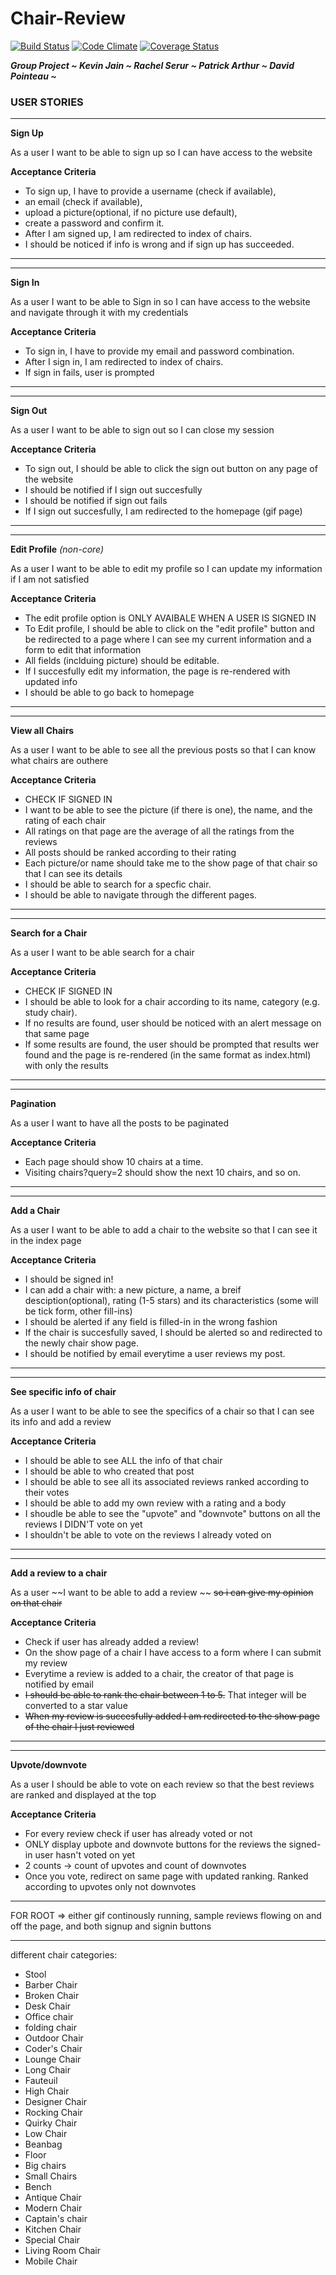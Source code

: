 Chair-Review
============
[![Build Status](https://travis-ci.org/launchacademy/fauteuil.svg?branch=master)](https://travis-ci.org/dpoint01/fauteuil) [![Code Climate](https://codeclimate.com/github/launchacademy/fauteuil.png)](https://codeclimate.com/github/dpoint01/fauteuil) [![Coverage Status](https://coveralls.io/repos/dpoint01/fauteuil/badge.png)](https://coveralls.io/r/dpoint01/fauteuil)

_**Group Project  ~ Kevin Jain ~ Rachel Serur ~ Patrick Arthur ~ David Pointeau ~**_


### USER STORIES

---

**Sign Up**

As a user
I want to be able to sign up
so I can have access to the website

__**Acceptance Criteria**__

- To sign up, I have to provide a username (check if available),
- an email (check if available),
- upload a picture(optional, if no picture use default),
- create a password and confirm it.
- After I am signed up, I am redirected to index of chairs.
- I should be noticed if info is wrong and if sign up has succeeded.

---

---

**Sign In**

As a user
I want to be able to Sign in
so I can have access to the website and navigate through it with my credentials

**Acceptance Criteria**

- To sign in, I have to provide my email and password combination.
- After I sign in, I am redirected to index of chairs.
- If sign in fails, user is prompted

---

---

**Sign Out**

As a user
I want to be able to sign out
so I can close my session

**Acceptance Criteria**

- To sign out, I should be able to click the sign out button on any page of the website
- I should be notified if I sign out succesfully
- I should be notified if sign out fails
- If I sign out succesfully, I am redirected to the homepage (gif page)

---

---

**Edit Profile** _(non-core)_

As a user
I want to be able to edit my profile
so I can update my information if I am not satisfied

**Acceptance Criteria**

- The edit profile option is ONLY AVAIBALE WHEN A USER IS SIGNED IN
- To Edit profile, I should be able to click on the "edit profile" button and be redirected to a page where
I can see my current information and a form to edit that information
- All fields (inclduing picture) should be editable.
- If I succesfully edit my information, the page is re-rendered with updated info
- I should be able to go back to homepage


---

---

**View all Chairs**

As a user
I want to be able to see all the previous posts
so that I can know what chairs are outhere

**Acceptance Criteria**

- CHECK IF SIGNED IN
- I want to be able to see the picture (if there is one), the name, and the rating of each chair
- All ratings on that page are the average of all the ratings from the reviews
- All posts should be ranked according to their rating
- Each picture/or name should take me to the show page of that chair so that I can see its details
- I should be able to search for a specfic chair.
- I should be able to navigate through the different pages.

---

---

**Search for a Chair**

As a user
I want to be able search for a chair

**Acceptance Criteria**

- CHECK IF SIGNED IN
- I should be able to look for a chair according to its name, category (e.g. study chair).
- If no results are found, user should be noticed with an alert message on that same page
- If some results are found, the user should be prompted that results wer found and the page is re-rendered (in
the same format as index.html) with only the results

---

---

**Pagination**

As a user
I want to have all the posts to be paginated

**Acceptance Criteria**

- Each page should show 10 chairs at a time.
- Visiting chairs?query=2 should show the next 10 chairs, and so on.

---

---

**Add a Chair**

As a user
I want to be able to add a chair to the website so that I can see it in the index page

**Acceptance Criteria**

- I should be signed in!
- I can add a chair with: a new picture, a name, a breif desciption(optional), rating (1-5 stars) and its characteristics (some will be tick form, other fill-ins)
- I should be alerted if any field is filled-in in the wrong fashion
- If the chair is succesfully saved, I should be alerted so and redirected to the newly chair show page.
- I should be notified by email everytime a user reviews my post.

---

---

**See specific info of chair**

As a user
I want to be able to see the specifics of a chair so that I can see its info and add a review

**Acceptance Criteria**

- I should be able to see ALL the info of that chair
- I should be able to who created that post
- I should be able to see all its associated reviews ranked according to their votes
- I should be able to add my own review with a rating and a body
- I shoudle be able to see the "upvote" and "downvote" buttons on all the reviews I DIDN'T vote on yet
- I shouldn't be able to vote on the reviews I already voted on

---

---

**Add a review to a chair**

As a user
~~I want to be able to add a review ~~
~~so i can give my opinion on that chair~~

**Acceptance Criteria**

- Check if user has already added a review!
- On the show page of  a chair I have access to a form where I can submit my review
- Everytime a review is added to a chair, the creator of that page is notified by email
- ~~I should be able to rank the chair between 1 to 5.~~ That integer will be converted to a star value
- ~~When my review is succesfully added I am redirected to the show page of the chair I just reviewed~~

---

---

**Upvote/downvote**

As a user
I should be able to vote on each review so that the best reviews are ranked and displayed at the top

**Acceptance Criteria**

- For every review check if user has already voted or not
- ONLY display upbote and downvote buttons for the reviews the signed-in user hasn't voted on yet
- 2 counts -> count of upvotes and count of downvotes
- Once you vote, redirect on same page with updated ranking. Ranked according to upvotes only not downvotes


---

FOR ROOT => either gif continously running, sample reviews flowing on and off the page, and both signup and signin buttons

---

different chair categories:

- Stool
- Barber Chair
- Broken Chair
- Desk Chair
- Office chair
- folding chair
- Outdoor Chair
- Coder's Chair
- Lounge Chair
- Long Chair
- Fauteuil
- High Chair
- Designer Chair
- Rocking Chair
- Quirky Chair
- Low Chair
- Beanbag
- Floor
- Big chairs
- Small Chairs
- Bench
- Antique Chair
- Modern Chair
- Captain's chair
- Kitchen Chair
- Special Chair
- Living Room Chair
- Mobile Chair
